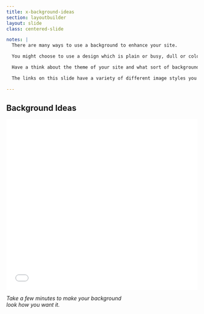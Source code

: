 ```yaml
---
title: x-background-ideas
section: layoutbuilder
layout: slide
class: centered-slide

notes: |
  There are many ways to use a background to enhance your site.

  You might choose to use a design which is plain or busy, dull or colourful, animated or static.

  Have a think about the theme of your site and what sort of background would suit best.

  The links on this slide have a variety of different image styles you could use.

---
```



## Background Ideas

<iframe height='450' scrolling='no' src='//codepen.io/gatherworkshops/embed/rVzZRp/?height=450&theme-id=16068&default-tab=result' frameborder='no' allowtransparency='true' allowfullscreen='true' style='width: 100%;'>See the Pen <a href='http://codepen.io/gatherworkshops/pen/rVzZRp/'>rVzZRp</a> by Gather Workshops (<a href='http://codepen.io/gatherworkshops'>@gatherworkshops</a>) on <a href='http://codepen.io'>CodePen</a>.
</iframe>

_Take a few minutes to make your background_<br>
_look how you want it._